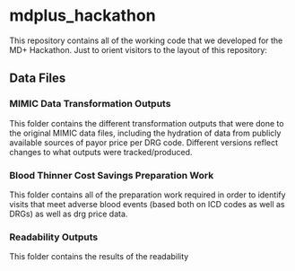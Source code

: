 # mdplus_hackathon
This repository contains all of the working code that we developed for the MD+ Hackathon. Just to orient visitors to the layout of this repository:

## Data Files 
### MIMIC Data Transformation Outputs

This folder contains the different transformation outputs that were done to the original MIMIC data files, including the hydration of data from publicly available sources of payor price per DRG code.
Different versions reflect changes to what outputs were tracked/produced. 

### Blood Thinner Cost Savings Preparation Work

This folder contains all of the preparation work required in order to identify visits that meet adverse blood events (based both on ICD codes as well as DRGs) as well as drg price data. 

### Readability Outputs

This folder contains the results of the readability 
